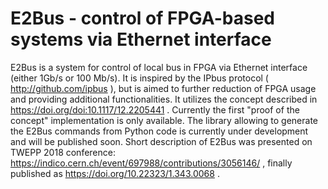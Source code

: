 # E2Bus - control of FPGA-based systems via Ethernet interface
E2Bus is a system for control of local bus in FPGA via Ethernet interface (either 1Gb/s or 100 Mb/s). It is inspired by the IPbus protocol ( http://github.com/ipbus ), but is aimed to further reduction of FPGA usage and providing additional functionalities. It utilizes the concept described in https://doi.org/doi:10.1117/12.2205441 .
Currently the first "proof of the concept" implementation is only available. The library allowing to generate the E2Bus commands from Python code is currently under development and will be published soon.
Short description of E2Bus was presented on TWEPP 2018 conference: https://indico.cern.ch/event/697988/contributions/3056146/ , finally published as https://doi.org/10.22323/1.343.0068 .
